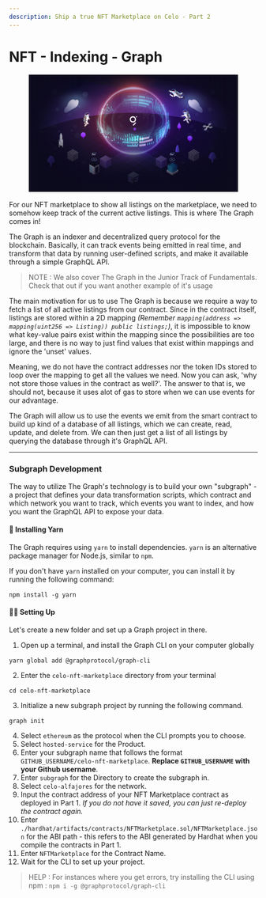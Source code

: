 ```yaml
---
description: Ship a true NFT Marketplace on Celo - Part 2
---
```


# NFT - Indexing - Graph

<figure><img src=".gitbook/assets/image (3).png" alt=""><figcaption></figcaption></figure>

For our NFT marketplace to show all listings on the marketplace, we need to somehow keep track of the current active listings. This is where The Graph comes in!

The Graph is an indexer and decentralized query protocol for the blockchain. Basically, it can track events being emitted in real time, and transform that data by running user-defined scripts, and make it available through a simple GraphQL API.

> NOTE : We also cover The Graph in the Junior Track of Fundamentals. Check that out if you want another example of it's usage

The main motivation for us to use The Graph is because we require a way to fetch a list of all active listings from our contract. Since in the contract itself, listings are stored within a 2D mapping _(Remember `mapping(address => mapping(uint256 => Listing)) public listings;`)_, it is impossible to know what key-value pairs exist within the mapping since the possibilities are too large, and there is no way to just find values that exist within mappings and ignore the 'unset' values.

Meaning, we do not have the contract addresses nor the token IDs stored to loop over the mapping to get all the values we need. Now you can ask, 'why not store those values in the contract as well?'. The answer to that is, we should not, because it uses alot of gas to store when we can use events for our advantage.

The Graph will allow us to use the events we emit from the smart contract to build up kind of a database of all listings, which we can create, read, update, and delete from. We can then just get a list of all listings by querying the database through it's GraphQL API.

***

### Subgraph Development

The way to utilize The Graph's technology is to build your own "subgraph" - a project that defines your data transformation scripts, which contract and which network you want to track, which events you want to index, and how you want the GraphQL API to expose your data.

#### 🧶 Installing Yarn

The Graph requires using `yarn` to install dependencies. `yarn` is an alternative package manager for Node.js, similar to `npm`.

If you don't have `yarn` installed on your computer, you can install it by running the following command:

```
npm install -g yarn
```

#### 👨‍🔬 Setting Up

Let's create a new folder and set up a Graph project in there.

1. Open up a terminal, and install the Graph CLI on your computer globally

```
yarn global add @graphprotocol/graph-cli
```

2. Enter the `celo-nft-marketplace` directory from your terminal

```
cd celo-nft-marketplace
```

3. Initialize a new subgraph project by running the following command.

```
graph init
```

4. Select `ethereum` as the protocol when the CLI prompts you to choose.
5. Select `hosted-service` for the Product.
6. Enter your subgraph name that follows the format `GITHUB_USERNAME/celo-nft-marketplace`. **Replace `GITHUB_USERNAME` with your Github username**.
7. Enter `subgraph` for the Directory to create the subgraph in.
8. Select `celo-alfajores` for the network.
9. Input the contract address of your NFT Marketplace contract as deployed in Part 1. _If you do not have it saved, you can just re-deploy the contract again._
10. Enter `./hardhat/artifacts/contracts/NFTMarketplace.sol/NFTMarketplace.json` for the ABI path - this refers to the ABI generated by Hardhat when you compile the contracts in Part 1.
11. Enter `NFTMarketplace` for the Contract Name.
12. Wait for the CLI to set up your project.

> HELP : For instances where you get errors, try installing the CLI using npm : `npm i -g @graphprotocol/graph-cli`
